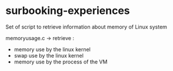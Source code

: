 # surbooking-experiences
Set of script to retrieve information about memory of Linux system



memoryusage.c -> retrieve :
  - memory use by the linux kernel
  - swap use by the linux kernel
  - memory use by the process of the VM
